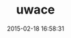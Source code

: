 ---
layout: post
title:  "uwace"
repo:   "phleet/UWAngel-CLI"
date:   2015-02-18 16:58:31
gemurl: https://github.com/phleet/UWAngel-CLI
---